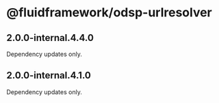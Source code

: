 # @fluidframework/odsp-urlresolver

## 2.0.0-internal.4.4.0

Dependency updates only.

## 2.0.0-internal.4.1.0

Dependency updates only.
